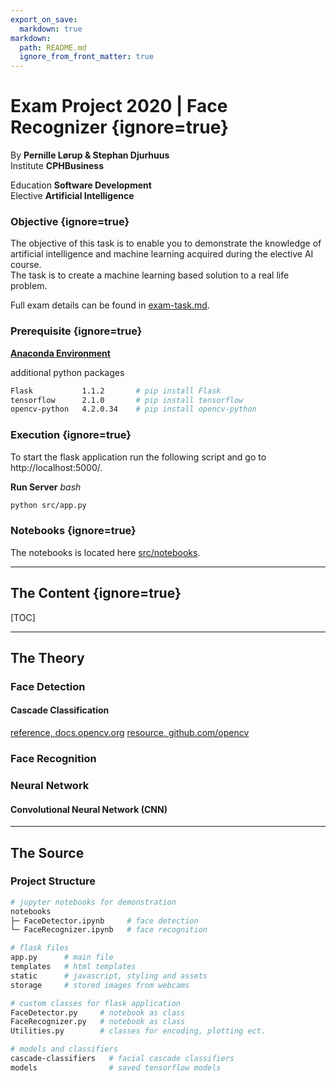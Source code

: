 ```yaml
---
export_on_save:
  markdown: true
markdown:
  path: README.md
  ignore_from_front_matter: true
---
```


# Exam Project 2020 | Face Recognizer {ignore=true}
By **Pernille Lørup & Stephan Djurhuus**  
Institute **CPHBusiness**  

Education **Software Development**  
Elective **Artificial Intelligence**  

### Objective {ignore=true}
The objective of this task is to enable you to demonstrate the knowledge of artificial intelligence and machine learning acquired during the elective AI course.  
The task is to create a machine learning based solution to a real life problem.

Full exam details can be found in [exam-task.md](exam-task.md).

### Prerequisite {ignore=true}
**[Anaconda Environment](https://anaconda.org/)**

additional python packages
```bash
Flask           1.1.2       # pip install Flask 
tensorflow      2.1.0       # pip install tensorflow
opencv-python   4.2.0.34    # pip install opencv-python
```

### Execution {ignore=true}
To start the flask application run the following script and go to http://localhost:5000/.

**Run Server**
_bash_
```bash
python src/app.py
```

### Notebooks {ignore=true}
The notebooks is located here [src/notebooks](src/notebooks).

___
## The Content {ignore=true}
[TOC]

___
## The Theory

### Face Detection

#### Cascade Classification
[reference, docs.opencv.org](https://docs.opencv.org/2.4/modules/objdetect/doc/cascade_classification.html)
[resource, github.com/opencv](https://github.com/opencv/opencv/tree/master/data/haarcascades)

### Face Recognition

### Neural Network

#### Convolutional Neural Network (CNN)

___
## The Source

### Project Structure

```bash
# jupyter notebooks for demonstration
notebooks
├─ FaceDetector.ipynb     # face detection
└─ FaceRecognizer.ipynb   # face recognition

# flask files
app.py      # main file
templates   # html templates
static      # javascript, styling and assets
storage     # stored images from webcams

# custom classes for flask application
FaceDetector.py     # notebook as class
FaceRecognizer.py   # notebook as class
Utilities.py        # classes for encoding, plotting ect.

# models and classifiers
cascade-classifiers   # facial cascade classifiers
models                # saved tensorflow models
```

